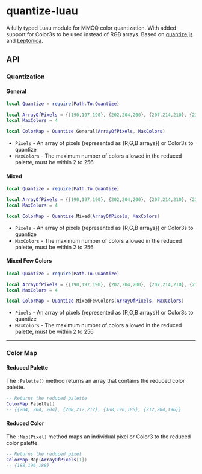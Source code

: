 quantize-luau
========

A fully typed Luau module for MMCQ color quantization. With added support for Color3s to be used instead of RGB arrays. Based on [quantize.js](https://github.com/olivierlesnicki/quantize) and [Leptonica](https://github.com/DanBloomberg/leptonica/blob/master/src/colorquant2.c).


API
--------------

### Quantization

#### General
`````lua
local Quantize = require(Path.To.Quantize)

local ArrayOfPixels = {{190,197,190}, {202,204,200}, {207,214,210}, {211,214,211}, {205,207,207}}
local MaxColors = 4

local ColorMap = Quantize.General(ArrayOfPixels, MaxColors)
`````

* `Pixels` - An array of pixels (represented as {R,G,B arrays}) or Color3s to quantize
* `MaxColors` - The maximum number of colors allowed in the reduced palette, must be within 2 to 256

#### Mixed
`````lua
local Quantize = require(Path.To.Quantize)

local ArrayOfPixels = {{190,197,190}, {202,204,200}, {207,214,210}, {211,214,211}, {205,207,207}}
local MaxColors = 4

local ColorMap = Quantize.Mixed(ArrayOfPixels, MaxColors)
`````

* `Pixels` - An array of pixels (represented as {R,G,B arrays}) or Color3s to quantize
* `MaxColors` - The maximum number of colors allowed in the reduced palette, must be within 2 to 256

#### Mixed Few Colors
`````lua
local Quantize = require(Path.To.Quantize)

local ArrayOfPixels = {{190,197,190}, {202,204,200}, {207,214,210}, {211,214,211}, {205,207,207}}
local MaxColors = 4

local ColorMap = Quantize.MixedFewColors(ArrayOfPixels, MaxColors)
`````

* `Pixels` - An array of pixels (represented as {R,G,B arrays}) or Color3s to quantize
* `MaxColors` - The maximum number of colors allowed in the reduced palette, must be within 2 to 256
---

### Color Map

#### Reduced Palette

The `:Palette()` method returns an array that contains the reduced color palette.

`````lua
-- Returns the reduced palette
ColorMap:Palette()
-- {{204, 204, 204}, {208,212,212}, {188,196,188}, {212,204,196}}
`````

#### Reduced Color

The `:Map(Pixel)` method maps an individual pixel or Color3 to the reduced color palette.

`````lua
-- Returns the reduced pixel
ColorMap:Map(ArrayOfPixels[1])
-- {188,196,188}
`````
